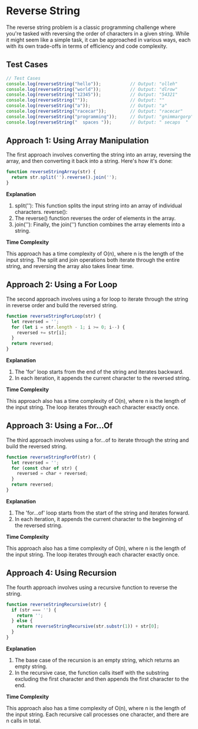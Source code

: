 # Reverse String

The reverse string problem is a classic programming challenge where you're tasked with reversing the order of characters in a given string. While it might seem like a simple task, it can be approached in various ways, each with its own trade-offs in terms of efficiency and code complexity.

## Test Cases

```javascript
// Test Cases
console.log(reverseString("hello"));           // Output: "olleh"
console.log(reverseString("world"));           // Output: "dlrow"
console.log(reverseString("12345"));           // Output: "54321"
console.log(reverseString(""));                // Output: ""
console.log(reverseString("a"));               // Output: "a"
console.log(reverseString("racecar"));         // Output: "racecar"
console.log(reverseString("programming"));     // Output: "gnimmargorp"
console.log(reverseString("  spaces "));       // Output: " secaps  "
```

## Approach 1: Using Array Manipulation

The first approach involves converting the string into an array, reversing the array, and then converting it back into a string. Here's how it's done:

```Javascript
function reverseStringArray(str) {
  return str.split('').reverse().join('');
}
```

**Explanation**

1. split(''): This function splits the input string into an array of individual characters.
reverse(): 
2. The reverse() function reverses the order of elements in the array.
3. join(''): Finally, the join('') function combines the array elements into a string.

**Time Complexity**

This approach has a time complexity of O(n), where n is the length of the input string. The split and join operations both iterate through the entire string, and reversing the array also takes linear time.

## Approach 2: Using a For Loop

The second approach involves using a for loop to iterate through the string in reverse order and build the reversed string.

```javascript
function reverseStringForLoop(str) {
  let reversed = '';
  for (let i = str.length - 1; i >= 0; i--) {
    reversed += str[i];
  }
  return reversed;
}
```

**Explanation**

1. The 'for' loop starts from the end of the string and iterates backward.
2. In each iteration, it appends the current character to the reversed string.

**Time Complexity**

This approach also has a time complexity of O(n), where n is the length of the input string. The loop iterates through each character exactly once.

## Approach 3: Using a For...Of

The third approach involves using a for...of to iterate through the string and build the reversed string.

```javascript
function reverseStringForOf(str) {
  let reversed = '';
  for (const char of str) {
    reversed = char + reversed;
  }
  return reversed;
}
```

**Explanation**

1. The 'for...of' loop starts from the start of the string and iterates forward.
2. In each iteration, it appends the current character to the beginning of the reversed string.

**Time Complexity**

This approach also has a time complexity of O(n), where n is the length of the input string. The loop iterates through each character exactly once.

## Approach 4: Using Recursion

The fourth approach involves using a recursive function to reverse the string.

```javascript
function reverseStringRecursive(str) {
  if (str === '') {
    return '';
  } else {
    return reverseStringRecursive(str.substr(1)) + str[0];
  }
}
```

**Explanation**

1. The base case of the recursion is an empty string, which returns an empty string.
2. In the recursive case, the function calls itself with the substring excluding the first character and then appends the first character to the end.

**Time Complexity**

This approach also has a time complexity of O(n), where n is the length of the input string. Each recursive call processes one character, and there are n calls in total.
